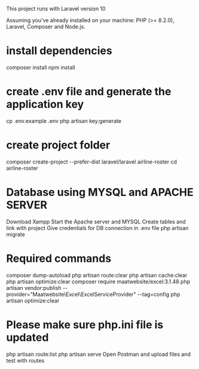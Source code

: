 This project runs with Laravel version 10

Assuming you've already installed on your machine: PHP (>= 8.2.0), Laravel, Composer and Node.js.
# install dependencies
composer install
npm install

# create .env file and generate the application key
cp .env.example .env
php artisan key:generate

# create project folder
composer create-project --prefer-dist laravel/laravel airline-roster
cd airline-roster

# Database using MYSQL and APACHE SERVER
Download Xampp
Start the Apache server and MYSQL
Create tables and link with project
Give credentials for DB connection in .env file
php artisan migrate

# Required commands
composer dump-autoload
php artisan route:clear
php artisan cache:clear
php artisan optimize:clear
composer require maatwebsite/excel:3.1.48
php artisan vendor:publish --provider="Maatwebsite\Excel\ExcelServiceProvider" --tag=config
php artisan optimize:clear

# Please make sure php.ini file is updated
php artisan route:list
php artisan serve
Open Postman and upload files and test with routes
 

